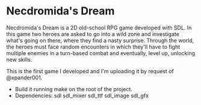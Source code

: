 Necdromida's Dream
==================
Necdromida's Dream is a 2D old-school RPG game developed with SDL. In this game two heroes are asked to go into a wild zone and investigate what's going on there, where they find a nasty surprise. Through the world, the heroes must face random encounters in which they'll have to fight multiple enemies in a turn-based combat and eventually, level up, unlocking new skills.

This is the first game I developed and I'm uploading it by request of @xpander001.

* Build it running make on the root of the project.
* Dependencies: sdl sdl_mixer sdl_ttf sdl_image sdl_gfx
